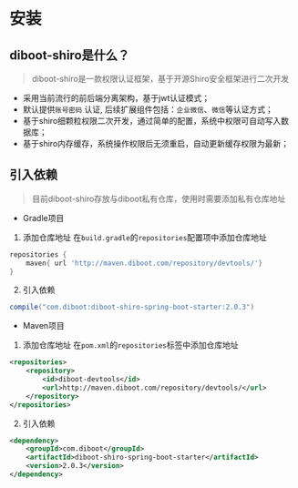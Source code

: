 # 安装

## diboot-shiro是什么？

> diboot-shiro是一款权限认证框架，基于开源Shiro安全框架进行二次开发

* 采用当前流行的前后端分离架构，基于jwt认证模式；
* 默认提供`账号密码` 认证, 后续扩展组件包括：`企业微信`、`微信`等认证方式；
* 基于shiro细颗粒权限二次开发，通过简单的配置，系统中权限可自动写入数据库；
* 基于shiro内存缓存，系统操作权限后无须重启，自动更新缓存权限为最新；

## 引入依赖

> 目前diboot-shiro存放与diboot私有仓库，使用时需要添加私有仓库地址

* Gradle项目
1. 添加仓库地址
在`build.gradle`的`repositories`配置项中添加仓库地址
```groovy
repositories {
    maven{ url 'http://maven.diboot.com/repository/devtools/'}
}
```
2. 引入依赖
```groovy
compile("com.diboot:diboot-shiro-spring-boot-starter:2.0.3")
```

* Maven项目
1. 添加仓库地址
在`pom.xml`的`repositories`标签中添加仓库地址
```xml
<repositories>
    <repository>
        <id>diboot-devtools</id>
        <url>http://maven.diboot.com/repository/devtools/</url>
    </repository>
</repositories>
```
2. 引入依赖
```xml
<dependency>
    <groupId>com.diboot</groupId>
    <artifactId>diboot-shiro-spring-boot-starter</artifactId>
    <version>2.0.3</version>
</dependency>
```
